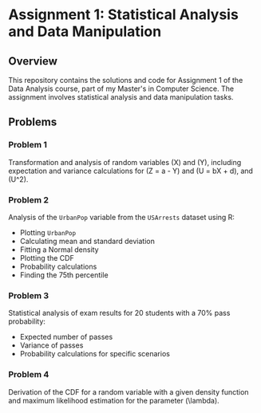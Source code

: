 # Assignment 1: Statistical Analysis and Data Manipulation

## Overview
This repository contains the solutions and code for Assignment 1 of the Data Analysis course, part of my Master's in Computer Science. The assignment involves statistical analysis and data manipulation tasks.

## Problems

### Problem 1
Transformation and analysis of random variables \(X\) and \(Y\), including expectation and variance calculations for \(Z = a - Y\) and \(U = bX + d\), and \(U^2\).

### Problem 2
Analysis of the `UrbanPop` variable from the `USArrests` dataset using R:
- Plotting `UrbanPop`
- Calculating mean and standard deviation
- Fitting a Normal density
- Plotting the CDF
- Probability calculations
- Finding the 75th percentile

### Problem 3
Statistical analysis of exam results for 20 students with a 70% pass probability:
- Expected number of passes
- Variance of passes
- Probability calculations for specific scenarios

### Problem 4
Derivation of the CDF for a random variable with a given density function and maximum likelihood estimation for the parameter \(\lambda\).
